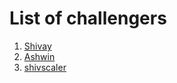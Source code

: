 # List of challengers

1. [Shivay](https://github.com/shivaylamba)
2. [Ashwin](https://github.com/singhal7ashwin)
3. [shivscaler](http://github.com/shivscaler)
